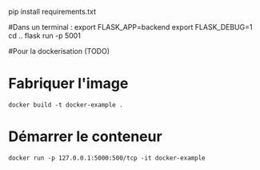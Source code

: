 pip install requirements.txt

#Dans un terminal :
export FLASK_APP=backend
export FLASK_DEBUG=1
cd ..
flask run -p 5001


#Pour la dockerisation (TODO)
# Fabriquer l'image
```
docker build -t docker-example .
```

# Démarrer le conteneur
```
docker run -p 127.0.0.1:5000:500/tcp -it docker-example
```

